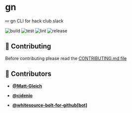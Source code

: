 <!-- DO NOT REMOVE - contributor_list:data:start:["Matt-Gleich", "cjdenio", "whitesource-bolt-for-github[bot]"]:end -->

# gn

💤 gn CLI for hack club slack

![build](https://github.com/Matt-Gleich/gn/workflows/build/badge.svg)
![test](https://github.com/Matt-Gleich/gn/workflows/test/badge.svg)
![lint](https://github.com/Matt-Gleich/gn/workflows/lint/badge.svg)
![release](https://github.com/Matt-Gleich/gn/workflows/release/badge.svg)

## 🙌 Contributing

Before contributing please read the [CONTRIBUTING.md file](https://github.com/Matt-Gleich/gn/blob/master/CONTRIBUTING.md)

<!-- DO NOT REMOVE - contributor_list:start -->

## 👥 Contributors

- **[@Matt-Gleich](https://github.com/Matt-Gleich)**

- **[@cjdenio](https://github.com/cjdenio)**

- **[@whitesource-bolt-for-github[bot]](https://github.com/apps/whitesource-bolt-for-github)**

<!-- DO NOT REMOVE - contributor_list:end -->
